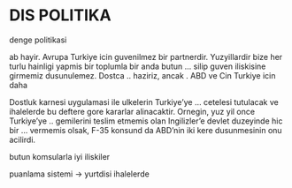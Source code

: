 # DIS POLITIKA

denge politikasi

ab hayir. Avrupa Turkiye icin guvenilmez bir partnerdir. Yuzyillardir bize her turlu hainligi yapmis bir toplumla bir anda butun … silip guven iliskisine girmemiz dusunulemez. Dostca .. haziriz, ancak . ABD ve Cin Turkiye icin daha

Dostluk karnesi uygulamasi ile ulkelerin Turkiye’ye … cetelesi tutulacak ve ihalelerde bu deftere gore kararlar alinacaktir. Ornegin, yuz yil once Turkiye’ye .. gemilerini teslim etmemis olan Ingilizler’e devlet duzeyinde hic bir … vermemis olsak, F-35 konsund da ABD’nin iki kere dusunmesinin onu acilirdi.

butun komsularla iyi iliskiler

puanlama sistemi -> yurtdisi ihalelerde
